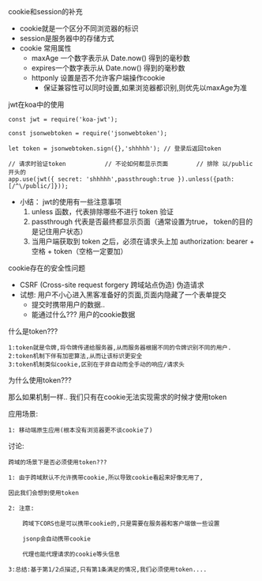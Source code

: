 cookie和session的补充

- cookie就是一个区分不同浏览器的标识
- session是服务器中的存储方式 
- cookie 常用属性
  - maxAge   一个数字表示从 Date.now() 得到的毫秒数
  - expires一个数字表示从 Date.now() 得到的毫秒数
  - httponly 设置是否不允许客户端操作cookie
    - 保证兼容性可以同时设置,如果浏览器都识别,则优先以maxAge为准



jwt在koa中的使用



    const jwt = require('koa-jwt');
    
    const jsonwebtoken = require('jsonwebtoken');
    
    let token = jsonwebtoken.sign({},'shhhhh'); // 登录后返回token
    
    // 请求时验证token			// 不论如何都显示页面		// 排除 以/public开头的
    app.use(jwt({ secret: 'shhhhh',passthrough:true }).unless({path:[/^\/public/]}));



- 小结： jwt的使用有一些注意事项
  1. unless 函数，代表排除哪些不进行 token 验证
  2. passthrough 代表是否最终都显示页面（通常设置为true， token的目的是记住用户状态）
  3. 当用户端获取到 token 之后，必须在请求头上加 authorization: bearer + 空格 + token（空格一定要加）
   

cookie存在的安全性问题

- CSRF (Cross-site request forgery 跨域站点伪造) 伪造请求
- 试想: 用户不小心进入黑客准备好的页面,页面内隐藏了一个表单提交
  - 提交时携带用户的数据.. 
  - 能通过什么???   用户的cookie数据

什么是token???

    1:token就是令牌,将令牌传递给服务器,从而服务器根据不同的令牌识别不同的用户.
    2:token机制下伴有加密算法,从而让该标识更安全
    3:token机制类似cookie,区别在于非自动而全手动的响应/请求头

为什么使用token???

那么如果机制一样.. 我们只有在cookie无法实现需求的时候才使用token

应用场景:

	1: 移动端原生应用(根本没有浏览器更不谈cookie了)

讨论:

	跨域的场景下是否必须使用token???

	1: 由于跨域默认不允许携带cookie,所以导致cookie看起来好像无用了,

	因此我们会想到使用token

	2: 注意: 

	    跨域下CORS也是可以携带cookie的,只是需要在服务器和客户端做一些设置

	    jsonp会自动携带cookie

	    代理也能代理请求的cookie等头信息

	3:总结:基于第1/2点描述,只有第1条满足的情况,我们必须使用token....
